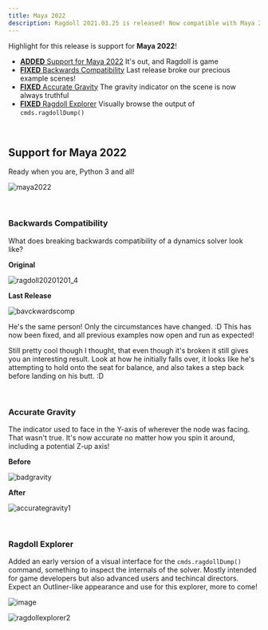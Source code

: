 ```yaml
---
title: Maya 2022
description: Ragdoll 2021.03.25 is released! Now compatible with Maya 2022 (and Python 3!)
---
```


Highlight for this release is support for **Maya 2022**!

- [**ADDED** Support for Maya 2022](#support-for-maya-2022) It's out, and Ragdoll is game
- [**FIXED** Backwards Compatibility](#backwards-compatibility) Last release broke our precious example scenes!
- [**FIXED** Accurate Gravity](#accurate-gravity) The gravity indicator on the scene is now always truthful
- [**FIXED** Ragdoll Explorer](#ragdoll-explorer) Visually browse the output of `cmds.ragdollDump()`

<br>

## Support for Maya 2022

Ready when you are, Python 3 and all!

![maya2022](https://user-images.githubusercontent.com/2152766/112432215-796fff00-8d38-11eb-9264-b92ca3e7f937.gif)

<br>

### Backwards Compatibility

What does breaking backwards compatibility of a dynamics solver look like?

**Original**

![ragdoll20201201_4](https://user-images.githubusercontent.com/2152766/112307337-be445900-8c98-11eb-82a7-30a477947051.gif)

**Last Release**

![bavckwardscomp](https://user-images.githubusercontent.com/2152766/112271306-afe34680-8c72-11eb-8058-94f887cf5581.gif)

He's the same person! Only the circumstances have changed. :D This has now been fixed, and all previous examples now open and run as expected!

Still pretty cool though I thought, that even though it's broken it still gives you an interesting result. Look at how he initially falls over, it looks like he's attempting to hold onto the seat for balance, and also takes a step back before landing on his butt. :D

<br>

### Accurate Gravity

The indicator used to face in the Y-axis of wherever the node was facing. That wasn't true. It's now accurate no matter how you spin it around, including a potential Z-up axis!

**Before**

![badgravity](https://user-images.githubusercontent.com/2152766/112306957-4d04a600-8c98-11eb-8185-17fc5e38d1a1.gif)

**After**

![accurategravity1](https://user-images.githubusercontent.com/2152766/112306961-4d9d3c80-8c98-11eb-9df8-b0d2c905360a.gif)

<br>

### Ragdoll Explorer

Added an early version of a visual interface for the `cmds.ragdollDump()` command, something to inspect the internals of the solver. Mostly intended for game developers but also advanced users and techincal directors. Expect an Outliner-like appearance and use for this explorer, more to come!

![image](https://user-images.githubusercontent.com/2152766/112311552-bcc95f80-8c9d-11eb-87a0-1f5a5ee9b265.png)

![ragdollexplorer2](https://user-images.githubusercontent.com/2152766/112437249-a8896f00-8d3e-11eb-8984-8855ce12e71e.gif)
